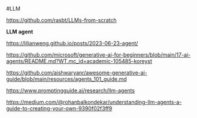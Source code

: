 #LLM

https://github.com/rasbt/LLMs-from-scratch

**LLM agent**

https://lilianweng.github.io/posts/2023-06-23-agent/

https://github.com/microsoft/generative-ai-for-beginners/blob/main/17-ai-agents/README.md?WT.mc_id=academic-105485-koreyst

https://github.com/aishwaryanr/awesome-generative-ai-guide/blob/main/resources/agents_101_guide.md

https://www.promptingguide.ai/research/llm-agents

https://medium.com/@rohanbalkondekar/understanding-llm-agents-a-guide-to-creating-your-own-9390f02f3ff9
